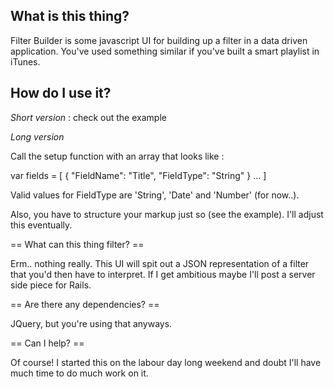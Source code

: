 ## What is this thing?

Filter Builder is some javascript UI for building up a filter in a data driven application. You've used something similar if you've built a smart playlist in iTunes.

## How do I use it?

*Short version* : check out the example

*Long version* 

Call the setup function with an array that looks like :

var fields = [
	{
		"FieldName": "Title",
		"FieldType": "String"
	}
	...
	]
	
Valid values for FieldType are 'String', 'Date' and 'Number' (for now..).
	
Also, you have to structure your markup just so (see the example). I'll adjust this eventually.

== What can this thing filter? ==

Erm.. nothing really. This UI will spit out a JSON representation of a filter that you'd then have to interpret. If I get ambitious maybe I'll post a server side piece for Rails.

== Are there any dependencies? ==

JQuery, but you're using that anyways.

== Can I help? == 

Of course! I started this on the labour day long weekend and doubt I'll have much time to do much work on it.